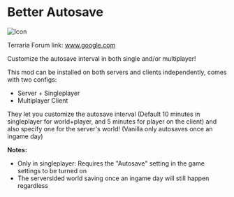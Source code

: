 # Better Autosave

![Icon](https://raw.githubusercontent.com/direwolf420/BetterAutosave/master/icon.png)

Terraria Forum link: www.google.com

Customize the autosave interval in both single and/or multiplayer!

This mod can be installed on both servers and clients independently, comes with two configs:
* Server + Singleplayer
* Multiplayer Client

They let you customize the autosave interval (Default 10 minutes in singleplayer for world+player, and 5 minutes for player on the client) and also specify one for the server's world! (Vanilla only autosaves once an ingame day)

**Notes:**
* Only in singleplayer: Requires the "Autosave" setting in the game settings to be turned on
* The serversided world saving once an ingame day will still happen regardless
